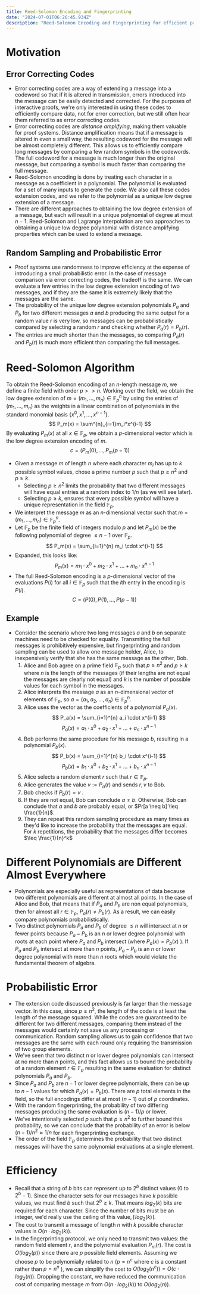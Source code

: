 ```yaml
---
title: Reed-Solomon Encoding and Fingerprinting
date: "2024-07-01T06:26:45.934Z"
description: "Reed-Solomon Encoding and Fingerprinting for efficient probabilistic comparison of data, distance amplification via error correcting codes"
---
```

# Motivation
## Error Correcting Codes
- Error correcting codes are a way of extending a message into a codeword so that if it is altered in transmission, errors introduced into the message can be easily detected and corrected. For the purposes of interactive proofs, we're only interested in using these codes to efficiently compare data, not for error correction, but we still often hear them referred to as error correcting codes.
- Error correcting codes are _distance amplifying_, making them valuable for proof systems. Distance amplification means that if a message is altered in even a small way, the resulting codeword for the message will be almost completely different. This allows us to efficiently compare long messages by comparing a few random symbols in the codewords. The full codeword for a message is much longer than the original message, but comparing a symbol is much faster than comparing the full message.
- Reed-Solomon encoding is done by treating each character in a message as a coefficient in a polynomial. The polynomial is evaluated for a set of many inputs to generate the code. We also call these codes extension codes, and we refer to the polynomial as a unique low degree extension of a message.
- There are different approaches to obtaining the low degree extension of a message, but each will result in a unique polynomial of degree at most $n-1$. Reed-Solomon and Lagrange interpolation are two approaches to obtaining a unique low degree polynomial with distance amplifying properties which can be used to extend a message.
## Random Sampling and Probabilistic Error
- Proof systems use randomness to improve efficiency at the expense of introducing a small probabilistic error. In the case of message comparison via error correcting codes, the tradeoff is the same. We can evaluate a few entries in the low degree extension encoding of two messages, and if they are the same it is extremely likely that the messages are the same.
- The probability of the unique low degree extension polynomials $P_a$ and $P_b$ for two different messages $a$ and $b$ producing the same output for a random value $r$ is very low, so messages can be probabilistically compared by selecting a random $r$ and checking whether $P_a(r)=P_b(r)$.
- The entries are much shorter than the messages, so comparing $P_a(r)$ and $P_b(r)$ is much more efficient than comparing the full messages.
# Reed-Solomon Algorithm
To obtain the Reed-Solomon encoding of an $n$-length message $m$, we define a finite field with order $p >>n$. Working over the field, we obtain the low degree extension of $m = (m_1, \dots,m_n) \in \mathbb{F}^n_p$ by using the entries of $(m_1, \dots,m_n)$ as the weights in a linear combination of polynomials in the standard monomial basis $\{x^0,x^1,\dots,x^{n-1}\}$. 
$$ 
P_m(x) = \sum^{n}_{i=1}m_i*x^{i-1}
$$
By evaluating $P_m(x)$ at all $x \in \mathbb{F}_p$, we obtain a $p$-dimensional vector which is the low degree extension encoding of $m$.
$$
c = (P_m(0), \dots, P_m(p-1))
$$

- Given a message $m$ of length $n$ where each character $m_i$ has up to $k$ possible symbol values, chose a prime number $p$ such that $p\geq n^2$ and $p\geq k$.
  - Selecting $p \geq n^2$ limits the probability that two different messages will have equal entries at a random index to $1/n$ (as we will see later).
  - Selecting $p \geq k$, ensures that every possible symbol will have a unique representation in the field $\mathbb{F}_p$.
- We interpret the message $m$ as an $n$-dimensional vector such that  $m = (m_1, \ldots, m_{n}) \in \mathbb{F}_p^n$.
- Let $\mathbb{F}_p$ be the finite field of integers modulo $p$ and let $P_m(x)$ be the following polynomial of degree $\leq n-1$ over $\mathbb{F}_p$. 
$$
P_m(x) = \sum_{i=1}^{n} m_i \cdot x^{i-1}
$$
- Expanded, this looks like: 
$$
P_m(x) = m_1\cdot x^{0} + m_2\cdot x^{1} + \dots + m_n\cdot x^{n-1}
$$
- The full Reed-Solomon encoding is a $p$-dimensional vector of the evaluations $P(i)$ for all $i \in \mathbb{F}_p$ such that the $i$th entry in the encoding is $P(i)$. 
$$ 
C = (P(0), P(1),\dots,P(p-1))
$$
## Example
- Consider the scenario where two long messages $a$ and $b$ on separate machines need to be checked for equality. Transmitting the full messages is prohibitively expensive, but fingerprinting and random sampling can be used to allow one message holder, Alice, to inexpensively verify that she has the same message as the other, Bob.
  1. Alice and Bob agree on a prime field $\mathbb{F}_p$ such that $p \geq n^2$ and $p \geq k$ where $n$ is the length of the messages (if their lengths are not equal the messages are clearly not equal) and $k$ is the number of possible values for each symbol in the messages.
  2. Alice interprets the message $a$ as an $n$-dimensional vector of elements of $\mathbb{F}_p$, so $a = (a_1, a_2, \dots,a_n) \in \mathbb{F}_p^n$.
  3. Alice uses the vector as the coefficients of a polynomial $P_a(x)$. 
$$
P_a(x) = \sum_{i=1}^{n} a_i \cdot x^{i-1}
$$
$$
P_a(x) = a_1\cdot x^{0} + a_2\cdot x^{1} + \dots + a_n\cdot x^{n-1}
$$
  4. Bob performs the same procedure for his message $b$, resulting in a polynomial $P_b(x)$.
$$
P_b(x) = \sum_{i=1}^{n} b_i \cdot x^{i-1}
$$ 
$$
P_b(x) = b_1\cdot x^{0} + b_2\cdot x^{1} + \dots + b_n\cdot x^{n-1}
$$
  5. Alice selects a random element $r$ such that $r \in \mathbb{F}_p$.
  6. Alice generates the value $v := {P_a(r)}$ and sends $r,v$ to Bob.
  7. Bob checks if $P_b(r) = v$ .
  8. If they are not equal, Bob can conclude $a \neq b$. Otherwise, Bob can conclude that $a$ and $b$ are probably equal, or $Pr[a \neq b] \leq \frac{1}{n}$.
  9. They can repeat this random sampling procedure as many times as they'd like to increase the probability that the messages are equal. For $k$ repetitions, the probability that the messages differ becomes $\leq \frac{1}{n}^k$
# Different Polynomials are Different Almost Everywhere
- Polynomials are especially useful as representations of data because two different polynomials are different at almost all points. In the case of Alice and Bob, that means that if $P_a$ and $P_b$ are non equal polynomials, then for almost all $r \in \mathbb{F}_p$,  $P_a(r) \neq P_b(r)$. As a result, we can easily compare polynomials probabilistically.
- Two distinct polynomials $P_a$ and $P_b$ of degree $\leq n$ will intersect at $n$ or fewer points because $P_a - P_b$ is an $n$ or lower degree polynomial with roots at each point where $P_a$ and $P_b$ intersect (where $P_a(x) = P_b(x)$ ). If $P_a$ and $P_b$ intersect at more than $n$ points, $P_a - P_b$ is an $n$ or lower degree polynomial with more than $n$ roots which would violate the fundamental theorem of algebra.
# Probabilistic Error
- The extension code discussed previously is far larger than the message vector. In this case, since $p \geq n^2$, the length of the code is at least the length of the message squared. While the codes are guaranteed to be different for two different messages, comparing them instead of the messages would certainly not save us any processing or communication. Random sampling allows us to gain confidence that two messages are the same with each round only requiring the transmission of two group elements.
- We've seen that two distinct $n$ or lower degree polynomials can intersect at no more than $n$ points, and this fact allows us to bound the probability of a random element $r \in \mathbb{F}_p$ resulting in the same evaluation for distinct polynomials $P_a$ and $P_b$.
- Since $P_a$ and $P_b$ are $n-1$ or lower degree polynomials, there can be up to $n-1$ values for which $P_a(x) = P_b(x)$. There are $p$ total elements in the field, so the full encodings differ at at most $(n-1)$ out of $p$ coordinates.
- With the random fingerprinting, the probability of two differing messages producing the same evaluation is $(n-1)/p$ or lower.
- We've intentionally selected $p$ such that $p \geq n^2$  to further bound this probability, so we can conclude that the probability of an error is below $(n-1)/n^2 \approx 1/n$ for each fingerprinting exchange.
- The order of the field  $\mathbb{F}_p$ determines the probability that two distinct messages will have the same polynomial evaluations at a single element.
# Efficiency
- Recall that a string of $b$ bits can represent up to $2^b$ distinct values (0 to $2^b-1$). Since the character sets for our messages have $k$ possible values, we must find $b$ such that $2^b \geq k$. That means $log_2(k)$ bits are required for each character. Since the number of bits must be an integer, we'd really use the ceiling of this value,  $\lceil log_2(k)\rceil$.
- The cost to transmit a message of length $n$ with $k$ possible character values is $O(n\cdot log_2(k))$.
- In the fingerprinting protocol, we only need to transmit two values: the random field element $r$, and the polynomial evaluation $P_m(r)$. The cost is $O(log_2(p))$ since there are $p$ possible field elements. Assuming we choose $p$ to be polynomially related to $n$ ($p = n^c$ where $c$ is a constant rather than $p = n^n$ ), we can simplify the cost to $O(log_2(n^c)) = O(c\cdot log_2(n))$. Dropping the constant, we have reduced the communication cost of comparing message $m$ from $O(n\cdot log_2(k))$ to $O(log_2(n))$.
